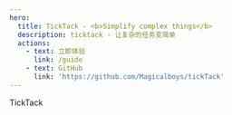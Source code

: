 ```yaml
---
hero:
  title: TickTack - <b>Simplify complex things</b>
  description: ticktack - 让复杂的任务变简单
  actions:
    - text: 立即体验
      link: /guide
    - text: GitHub
      link: 'https://github.com/Magicalboys/tickTack'
---
```

TickTack
